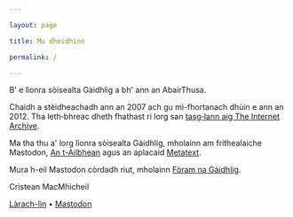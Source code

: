 ```yaml
---

layout: page

title: Mu dheidhinn

permalink: /

---
```


B' e lìonra sòisealta Gàidhlig a bh' ann an AbairThusa.

Chaidh a stèidheachadh ann an 2007 ach gu mì-fhortanach dhùin e ann an 2012. Tha leth‑bhreac dheth fhathast ri lorg san [tasg‑lann aig The Internet Archive](https://web.archive.org/web/20090205170058/http://abairthusa.ning.com/).

Ma tha thu a' lorg lìonra sòisealta Gàidhlig, mholainn am frithealaiche Mastodon, [An t-Ailbhean](https://ailbhean.co-shaoghal.net/explore) agus an aplacaid [Metatext](https://apps.apple.com/us/app/metatext/id1523996615?mt=8).

Mura h-eil Mastodon còrdadh riut, mholainn [Fòram na Gàidhlig](https://www.foramnagaidhlig.net/foram/).

Crìstean MacMhìcheil

[Làrach-lìn](https://macmhicheil.scot/) • [Mastodon](https://mastodon.scot/@angeidheal)
